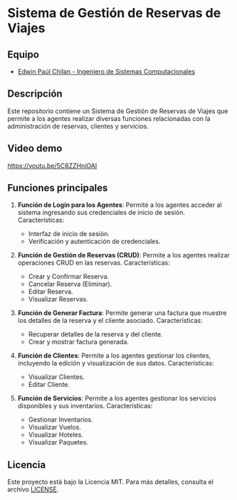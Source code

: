 
# Sistema de Gestión de Reservas de Viajes

## Equipo
- [Edwin Paúl Chilan - Ingeniero de Sistemas Computacionales](https://github.com/Harudl)

## Descripción
Este repositorio contiene un Sistema de Gestión de Reservas de Viajes que permite a los agentes realizar diversas funciones relacionadas con la administración de reservas, clientes y servicios.

## Video demo 
https://youtu.be/5C8ZZHniOAI  

## Funciones principales

1. **Función de Login para los Agentes**: Permite a los agentes acceder al sistema ingresando sus credenciales de inicio de sesión. Características:
   - Interfaz de inicio de sesión.
   - Verificación y autenticación de credenciales.

2. **Función de Gestión de Reservas (CRUD)**: Permite a los agentes realizar operaciones CRUD en las reservas. Características:
   - Crear y Confirmar Reserva.
   - Cancelar Reserva (Eliminar).
   - Editar Reserva.
   - Visualizar Reservas.

3. **Función de Generar Factura**: Permite generar una factura que muestre los detalles de la reserva y el cliente asociado. Características:
   - Recuperar detalles de la reserva y del cliente.
   - Crear y mostrar factura generada.

4. **Función de Clientes**: Permite a los agentes gestionar los clientes, incluyendo la edición y visualización de sus datos. Características:
   - Visualizar Clientes.
   - Editar Cliente.

5. **Función de Servicios**: Permite a los agentes gestionar los servicios disponibles y sus inventarios. Características:
   - Gestionar Inventarios.
   - Visualizar Vuelos.
   - Visualizar Hoteles.
   - Visualizar Paquetes.



## Licencia

Este proyecto está bajo la Licencia MIT. Para más detalles, consulta el archivo [LICENSE](LICENSE).
